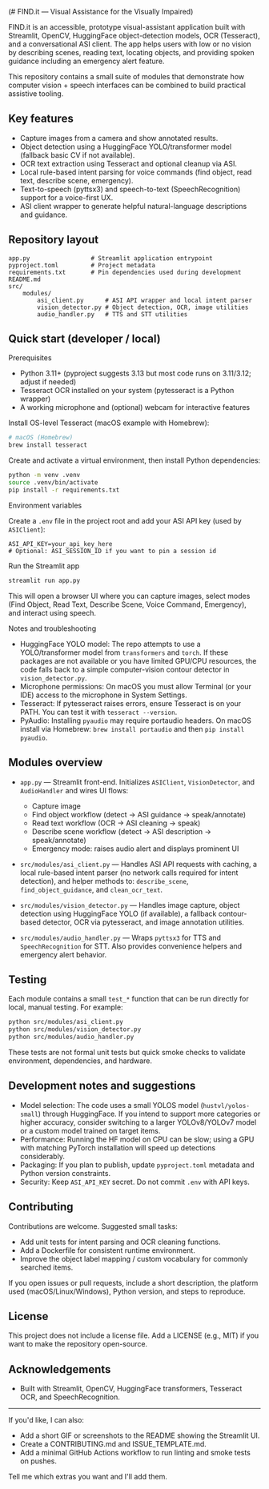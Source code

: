 (# FIND.it — Visual Assistance for the Visually Impaired)

FIND.it is an accessible, prototype visual-assistant application built with Streamlit, OpenCV, HuggingFace object-detection models, OCR (Tesseract), and a conversational ASI client. The app helps users with low or no vision by describing scenes, reading text, locating objects, and providing spoken guidance including an emergency alert feature.

This repository contains a small suite of modules that demonstrate how computer vision + speech interfaces can be combined to build practical assistive tooling.

## Key features

- Capture images from a camera and show annotated results.
- Object detection using a HuggingFace YOLO/transformer model (fallback basic CV if not available).
- OCR text extraction using Tesseract and optional cleanup via ASI.
- Local rule-based intent parsing for voice commands (find object, read text, describe scene, emergency).
- Text-to-speech (pyttsx3) and speech-to-text (SpeechRecognition) support for a voice-first UX.
- ASI client wrapper to generate helpful natural-language descriptions and guidance.

## Repository layout

```
app.py                 # Streamlit application entrypoint
pyproject.toml         # Project metadata
requirements.txt       # Pin dependencies used during development
README.md
src/
	modules/
		asi_client.py      # ASI API wrapper and local intent parser
		vision_detector.py # Object detection, OCR, image utilities
		audio_handler.py   # TTS and STT utilities
```

## Quick start (developer / local)

Prerequisites

- Python 3.11+ (pyproject suggests 3.13 but most code runs on 3.11/3.12; adjust if needed)
- Tesseract OCR installed on your system (pytesseract is a Python wrapper)
- A working microphone and (optional) webcam for interactive features

Install OS-level Tesseract (macOS example with Homebrew):

```bash
# macOS (Homebrew)
brew install tesseract
```

Create and activate a virtual environment, then install Python dependencies:

```bash
python -m venv .venv
source .venv/bin/activate
pip install -r requirements.txt
```

Environment variables

Create a `.env` file in the project root and add your ASI API key (used by `ASIClient`):

```
ASI_API_KEY=your_api_key_here
# Optional: ASI_SESSION_ID if you want to pin a session id
```

Run the Streamlit app

```bash
streamlit run app.py
```

This will open a browser UI where you can capture images, select modes (Find Object, Read Text, Describe Scene, Voice Command, Emergency), and interact using speech.

Notes and troubleshooting

- HuggingFace YOLO model: The repo attempts to use a YOLO/transformer model from `transformers` and `torch`. If these packages are not available or you have limited GPU/CPU resources, the code falls back to a simple computer-vision contour detector in `vision_detector.py`.
- Microphone permissions: On macOS you must allow Terminal (or your IDE) access to the microphone in System Settings.
- Tesseract: If pytesseract raises errors, ensure Tesseract is on your PATH. You can test it with `tesseract --version`.
- PyAudio: Installing `pyaudio` may require portaudio headers. On macOS install via Homebrew: `brew install portaudio` and then `pip install pyaudio`.

## Modules overview

- `app.py` — Streamlit front-end. Initializes `ASIClient`, `VisionDetector`, and `AudioHandler` and wires UI flows:
	- Capture image
	- Find object workflow (detect -> ASI guidance -> speak/annotate)
	- Read text workflow (OCR -> ASI cleaning -> speak)
	- Describe scene workflow (detect -> ASI description -> speak/annotate)
	- Emergency mode: raises audio alert and displays prominent UI

- `src/modules/asi_client.py` — Handles ASI API requests with caching, a local rule-based intent parser (no network calls required for intent detection), and helper methods to: `describe_scene`, `find_object_guidance`, and `clean_ocr_text`.

- `src/modules/vision_detector.py` — Handles image capture, object detection using HuggingFace YOLO (if available), a fallback contour-based detector, OCR via pytesseract, and image annotation utilities.

- `src/modules/audio_handler.py` — Wraps `pyttsx3` for TTS and `SpeechRecognition` for STT. Also provides convenience helpers and emergency alert behavior.

## Testing

Each module contains a small `test_*` function that can be run directly for local, manual testing. For example:

```bash
python src/modules/asi_client.py
python src/modules/vision_detector.py
python src/modules/audio_handler.py
```

These tests are not formal unit tests but quick smoke checks to validate environment, dependencies, and hardware.

## Development notes and suggestions

- Model selection: The code uses a small YOLOS model (`hustvl/yolos-small`) through HuggingFace. If you intend to support more categories or higher accuracy, consider switching to a larger YOLOv8/YOLOv7 model or a custom model trained on target items.
- Performance: Running the HF model on CPU can be slow; using a GPU with matching PyTorch installation will speed up detections considerably.
- Packaging: If you plan to publish, update `pyproject.toml` metadata and Python version constraints.
- Security: Keep `ASI_API_KEY` secret. Do not commit `.env` with API keys.

## Contributing

Contributions are welcome. Suggested small tasks:

- Add unit tests for intent parsing and OCR cleaning functions.
- Add a Dockerfile for consistent runtime environment.
- Improve the object label mapping / custom vocabulary for commonly searched items.

If you open issues or pull requests, include a short description, the platform used (macOS/Linux/Windows), Python version, and steps to reproduce.

## License

This project does not include a license file. Add a LICENSE (e.g., MIT) if you want to make the repository open-source.

## Acknowledgements

- Built with Streamlit, OpenCV, HuggingFace transformers, Tesseract OCR, and SpeechRecognition.

---

If you'd like, I can also:

- Add a short GIF or screenshots to the README showing the Streamlit UI.
- Create a CONTRIBUTING.md and ISSUE_TEMPLATE.md.
- Add a minimal GitHub Actions workflow to run linting and smoke tests on pushes.

Tell me which extras you want and I'll add them.
